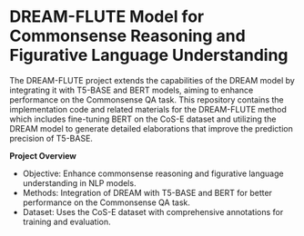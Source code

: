 # DREAM-FLUTE Model for Commonsense Reasoning and Figurative Language Understanding

The DREAM-FLUTE project extends the capabilities of the DREAM model by integrating it with T5-BASE and BERT models, aiming to enhance performance on the Commonsense QA task. This repository contains the implementation code and related materials for the DREAM-FLUTE method which includes fine-tuning BERT on the CoS-E dataset and utilizing the DREAM model to generate detailed elaborations that improve the prediction precision of T5-BASE.

**Project Overview**
- Objective: Enhance commonsense reasoning and figurative language understanding in NLP models.
- Methods: Integration of DREAM with T5-BASE and BERT for better performance on the Commonsense QA task.
- Dataset: Uses the CoS-E dataset with comprehensive annotations for training and evaluation.
